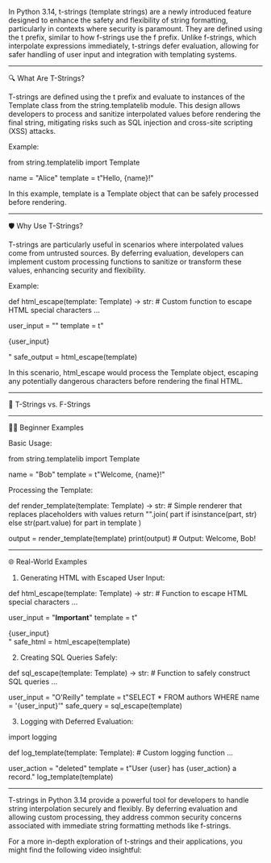 In Python 3.14, t-strings (template strings) are a newly introduced feature designed to enhance the safety and flexibility of string formatting, particularly in contexts where security is paramount.  They are defined using the t prefix, similar to how f-strings use the f prefix.  Unlike f-strings, which interpolate expressions immediately, t-strings defer evaluation, allowing for safer handling of user input and integration with templating systems. 


---

🔍 What Are T-Strings?

T-strings are defined using the t prefix and evaluate to instances of the Template class from the string.templatelib module.  This design allows developers to process and sanitize interpolated values before rendering the final string, mitigating risks such as SQL injection and cross-site scripting (XSS) attacks. 

Example:

from string.templatelib import Template

name = "Alice"
template = t"Hello, {name}!"



In this example, template is a Template object that can be safely processed before rendering. 


---

🛡️ Why Use T-Strings?

T-strings are particularly useful in scenarios where interpolated values come from untrusted sources.  By deferring evaluation, developers can implement custom processing functions to sanitize or transform these values, enhancing security and flexibility. 

Example:

def html_escape(template: Template) -> str:
    # Custom function to escape HTML special characters
    ...

user_input = "<script>alert('XSS')</script>"
template = t"<p>{user_input}</p>"
safe_output = html_escape(template)



In this scenario, html_escape would process the Template object, escaping any potentially dangerous characters before rendering the final HTML. 


---

🔄 T-Strings vs. F-Strings


---

🧑‍💻 Beginner Examples

Basic Usage:

from string.templatelib import Template

name = "Bob"
template = t"Welcome, {name}!"



Processing the Template:

def render_template(template: Template) -> str:
    # Simple renderer that replaces placeholders with values
    return "".join(
        part if isinstance(part, str) else str(part.value)
        for part in template
    )

output = render_template(template)
print(output)  # Output: Welcome, Bob!




---

🌐 Real-World Examples

1. Generating HTML with Escaped User Input:

def html_escape(template: Template) -> str:
    # Function to escape HTML special characters
    ...

user_input = "<b>Important</b>"
template = t"<div>{user_input}</div>"
safe_html = html_escape(template)



2. Creating SQL Queries Safely:

def sql_escape(template: Template) -> str:
    # Function to safely construct SQL queries
    ...

user_input = "O'Reilly"
template = t"SELECT * FROM authors WHERE name = '{user_input}'"
safe_query = sql_escape(template)



3. Logging with Deferred Evaluation:

import logging

def log_template(template: Template):
    # Custom logging function
    ...

user_action = "deleted"
template = t"User {user} has {user_action} a record."
log_template(template)




---

T-strings in Python 3.14 provide a powerful tool for developers to handle string interpolation securely and flexibly.  By deferring evaluation and allowing custom processing, they address common security concerns associated with immediate string formatting methods like f-strings. 

For a more in-depth exploration of t-strings and their applications, you might find the following video insightful: 

